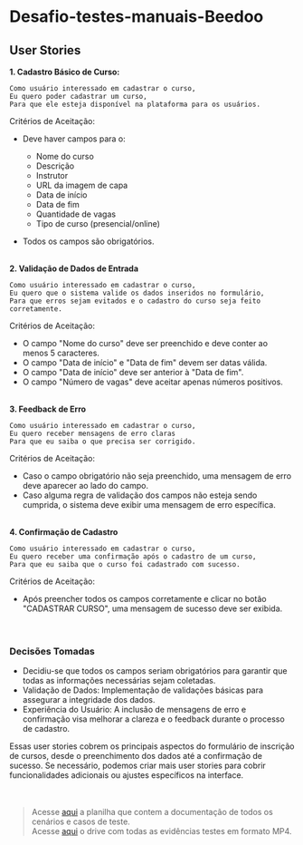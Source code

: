 # Desafio-testes-manuais-Beedoo

## User Stories
**1. Cadastro Básico de Curso:**
```
Como usuário interessado em cadastrar o curso,
Eu quero poder cadastrar um curso,
Para que ele esteja disponível na plataforma para os usuários.
```

Critérios de Aceitação:<br>
- Deve haver campos para o:
    - Nome do curso 
    - Descrição
    - Instrutor
    - URL da imagem de capa
    - Data de início
    - Data de fim
    - Quantidade de vagas
    - Tipo de curso (presencial/online)

- Todos os campos são obrigatórios.<br><br>

**2. Validação de Dados de Entrada**
```
Como usuário interessado em cadastrar o curso, 
Eu quero que o sistema valide os dados inseridos no formulário,
Para que erros sejam evitados e o cadastro do curso seja feito corretamente.
```

Critérios de Aceitação:<br>
- O campo "Nome do curso" deve ser preenchido e deve conter ao menos 5 caracteres.
- O campo "Data de início" e "Data de fim" devem ser datas válida.
- O campo "Data de início" deve ser anterior à "Data de fim".
- O campo "Número de vagas" deve aceitar apenas números positivos.<br><br>

**3. Feedback de Erro**
```
Como usuário interessado em cadastrar o curso, 
Eu quero receber mensagens de erro claras 
Para que eu saiba o que precisa ser corrigido.
```
Critérios de Aceitação:<br>
- Caso o campo obrigatório não seja preenchido, uma mensagem de erro deve aparecer ao lado do campo.<br>
- Caso alguma regra de validação dos campos não esteja sendo cumprida, o sistema deve exibir uma mensagem de erro específica.<br><br>

**4. Confirmação de Cadastro**
```
Como usuário interessado em cadastrar o curso, 
Eu quero receber uma confirmação após o cadastro de um curso, 
Para que eu saiba que o curso foi cadastrado com sucesso.
```

Critérios de Aceitação:<br>
- Após preencher todos os campos corretamente e clicar no botão "CADASTRAR CURSO", uma mensagem de sucesso deve ser exibida.<br><br><br>

### Decisões Tomadas
- Decidiu-se que todos os campos seriam obrigatórios para garantir que todas as informações necessárias sejam coletadas.
- Validação de Dados: Implementação de validações básicas para assegurar a integridade dos dados.
- Experiência do Usuário: A inclusão de mensagens de erro e confirmação visa melhorar a clareza e o feedback durante o processo de cadastro.<br>

Essas user stories cobrem os principais aspectos do formulário de inscrição de cursos, desde o preenchimento dos dados até a confirmação de sucesso. Se necessário, podemos criar mais user stories para cobrir funcionalidades adicionais ou ajustes específicos na interface.<br><br><br>



> Acesse [aqui](https://docs.google.com/spreadsheets/d/1SNd5eN8Wpktlxtv4GJ0wv2ePU6KHm5JdQbAK0ScNyI4/edit?usp=sharing) a planilha que contem a documentação de todos os cenários e casos de teste.<br>
> Acesse [aqui](https://drive.google.com/drive/folders/1EXZvxs9JFKFZpAYhATrnZBIJb5HUrp55?usp=sharing) o drive com todas as evidências testes em formato MP4.
